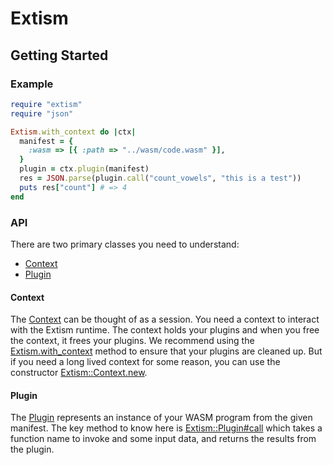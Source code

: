 # Extism

## Getting Started

### Example

```ruby
require "extism"
require "json"

Extism.with_context do |ctx|
  manifest = {
    :wasm => [{ :path => "../wasm/code.wasm" }],
  }
  plugin = ctx.plugin(manifest)
  res = JSON.parse(plugin.call("count_vowels", "this is a test"))
  puts res["count"] # => 4
end
```

### API

There are two primary classes you need to understand:

* [Context](Extism/Context.html)
* [Plugin](Extism/Plugin.html)

#### Context

The [Context](Extism/Context.html) can be thought of as a session. You need a context to interact with the Extism runtime. The context holds your plugins and when you free the context, it frees your plugins. We recommend using the [Extism.with_context](Extism.html#with_context-class_method) method to ensure that your plugins are cleaned up. But if you need a long lived context for some reason, you can use the constructor [Extism::Context.new](Extism/Context.html#initialize-instance_method).

#### Plugin

The [Plugin](Extism/Plugin.html) represents an instance of your WASM program from the given manifest.
The key method to know here is [Extism::Plugin#call](Extism/Plugin.html#call-instance_method) which takes a function name to invoke and some input data, and returns the results from the plugin.
